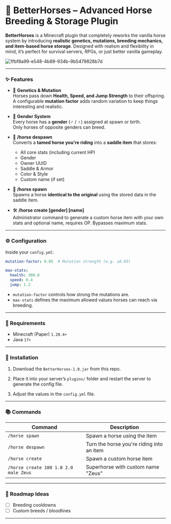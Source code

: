 # 🐴 BetterHorses – Advanced Horse Breeding & Storage Plugin

**BetterHorses** is a Minecraft plugin that completely reworks the vanilla horse system by introducing **realistic genetics, mutations, breeding mechanics, and item-based horse storage**. Designed with realism and flexibility in mind, it’s perfect for survival servers, RPGs, or just better vanilla gameplay.

![1fbf8a99-e548-4b89-934b-9b5479828b7d](https://github.com/user-attachments/assets/45bc889b-419c-4bce-8957-99d857c79a00)

---

### ✨ Features

- 🧬 **Genetics & Mutation**  
  Horses pass down **Health, Speed, and Jump Strength** to their offspring.  
  A configurable **mutation factor** adds random variation to keep things interesting and realistic.

- 👫 **Gender System**  
  Every horse has a **gender** (♂ / ♀) assigned at spawn or birth.  
  Only horses of opposite genders can breed.

- 🎒 **/horse despawn**  
  Converts a **tamed horse you're riding** into a **saddle item** that stores:
  - All core stats (including current HP)
  - Gender
  - Owner UUID
  - Saddle & Armor
  - Color & Style
  - Custom name (if set)

- 🧲 **/horse spawn**  
  Spawns a horse **identical to the original** using the stored data in the saddle item.

- 🛠 **/horse create <health> <speed> <jump> [gender] [name]**  
  Administrator command to generate a custom horse item with your own stats and optional name, requires OP. Bypasses maximum stats.

---

### ⚙️ Configuration

Inside your `config.yml`:

```yaml
mutation-factor: 0.05  # Mutation strength (e.g. ±0.05)

max-stats:
  health: 300.0
  speed: 0.4
  jump: 1.2
```

- `mutation-factor` controls how strong the mutations are. 
- `max-stats` defines the maximum allowed values horses can reach via breeding.

---

### 🧩 Requirements

- Minecraft (Paper) `1.20.4+`
- Java `17+`

---

### 🚀 Installation

1. Download the `BetterHorses-1.0.jar` from this repo.

2. Place it into your server’s `plugins/` folder and restart the server to generate the config file.

3. Adjust the values in the `config.yml` file.

---

### 📚 Commands

| Command                                   | Description                                 |
|------------------------------------------|---------------------------------------------|
| `/horse spawn`                           | Spawn a horse using the item                |
| `/horse despawn`                         | Turn the horse you're riding into an item   |
| `/horse create`                          | Spawn a custom horse item                   |
| `/horse create 100 1.0 2.0 male Zeus`    | Superhorse with custom name "Zeus"          |

---

### 📌 Roadmap Ideas

- [ ] Breeding cooldowns
- [ ] Custom breeds / bloodlines

---

